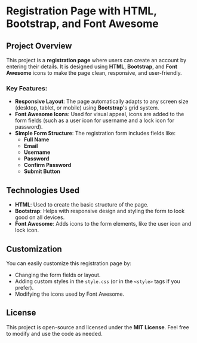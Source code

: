 
# Registration Page with HTML, Bootstrap, and Font Awesome

## Project Overview

This project is a **registration page** where users can create an account by entering their details. It is designed using **HTML**, **Bootstrap**, and **Font Awesome** icons to make the page clean, responsive, and user-friendly.

### Key Features:
- **Responsive Layout**: The page automatically adapts to any screen size (desktop, tablet, or mobile) using **Bootstrap**'s grid system.
- **Font Awesome Icons**: Used for visual appeal, icons are added to the form fields (such as a user icon for username and a lock icon for password).
- **Simple Form Structure**: The registration form includes fields like:
  - **Full Name**
  - **Email**
  - **Username**
  - **Password**
  - **Confirm Password**
  - **Submit Button**

## Technologies Used

- **HTML**: Used to create the basic structure of the page.
- **Bootstrap**: Helps with responsive design and styling the form to look good on all devices.
- **Font Awesome**: Adds icons to the form elements, like the user icon and lock icon.

## Customization

You can easily customize this registration page by:
- Changing the form fields or layout.
- Adding custom styles in the `style.css` (or in the `<style>` tags if you prefer).
- Modifying the icons used by Font Awesome.

## License

This project is open-source and licensed under the **MIT License**. Feel free to modify and use the code as needed.
